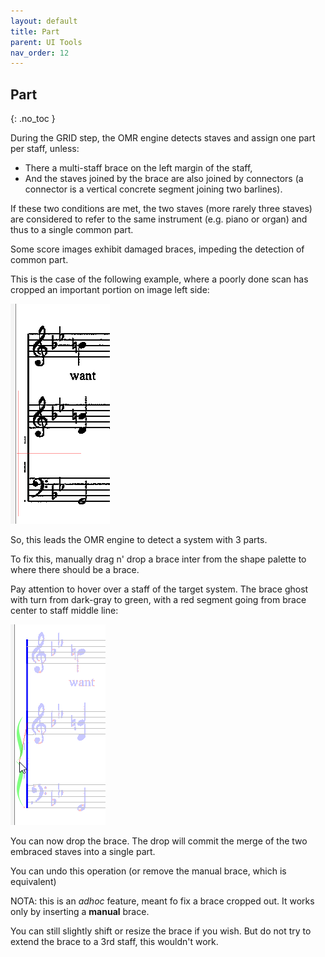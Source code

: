 ```yaml
---
layout: default
title: Part
parent: UI Tools
nav_order: 12
---
```

## Part
{: .no_toc }

During the GRID step, the OMR engine detects staves and assign one part per staff, unless:
* There a multi-staff brace on the left margin of the staff,
* And the staves joined by the brace are also joined by connectors
(a connector is a vertical concrete segment joining two barlines).

If these two conditions are met, the two staves (more rarely three staves) are considered to
refer to the same instrument (e.g. piano or organ) and thus to a single common part.

Some score images exhibit damaged braces, impeding the detection of common part.

This is the case of the following example, where a poorly done scan has cropped an important
portion on image left side:

![](../assets/images/brace_missing.png)

So, this leads the OMR engine to detect a system with 3 parts.

To fix this, manually drag n' drop a brace inter from the shape palette to where there should be
a brace.

Pay attention to hover over a staff of the target system.
The brace ghost with turn from dark-gray to green, with a red segment going from brace center
to staff middle line:

![](../assets/images/brace_dropped.png)

You can now drop the brace.
The drop will commit the merge of the two embraced staves into a single part.

You can undo this operation (or remove the manual brace, which is equivalent)

NOTA: this is an _adhoc_ feature, meant fo fix a brace cropped out.
It works only by inserting a **manual** brace.

You can still slightly shift or resize the brace if you wish.
But do not try to extend the brace to a 3rd staff, this wouldn't work.
